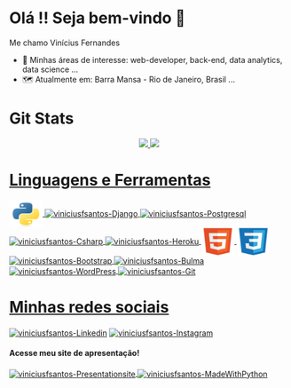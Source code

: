 <div><h1 text-aligh="center">Olá !! Seja bem-vindo 👋</h1>
<p> Me chamo Vinícius Fernandes</p>

- 📘 Minhas áreas de interesse: web-developer, back-end, data analytics, data science ...
- 🗺️ Atualmente em: Barra Mansa - Rio de Janeiro, Brasil  ...

</div> 

<div><h1 text-aligh="center">Git Stats</h1></div> 
<div align="center">
  <a href="https://github.com/viniciusfsantos">
  <img height="180em" src="https://github-readme-stats.vercel.app/api?username=viniciusfsantos&show_icons=true&theme=dark&include_all_commits=true&count_private=true" />
  <img height="180em" src="https://github-readme-stats.vercel.app/api/top-langs/?username=rafaballerini&layout=compact&langs_count=7&theme=dark" />
</div>
  <p></p>
<div><h1 text-aligh="center"> Linguagens e Ferramentas </h1>
  <img align="center" alt="viniciusfsantos-Python" height="50" width="60" src="https://raw.githubusercontent.com/devicons/devicon/master/icons/python/python-original.svg" />
  <img align="center" alt="viniciusfsantos-Django" height="60" width="70" src="https://cdn.jsdelivr.net/gh/devicons/devicon/icons/django/django-original.svg" / >
  <img align="center" alt="viniciusfsantos-Postgresql" height="50" width="60" src="https://cdn.jsdelivr.net/gh/devicons/devicon/icons/postgresql/postgresql-original.svg" />
  <img align="center" alt="viniciusfsantos-Csharp" height="50" width="60" src="https://cdn.jsdelivr.net/gh/devicons/devicon/icons/csharp/csharp-original.svg" />    
  <img align="center" alt="viniciusfsantos-Heroku" height="50" width="60" src="https://cdn.jsdelivr.net/gh/devicons/devicon/icons/heroku/heroku-original.svg" />    
  <img align="center" alt="viniciusfsantos-HTML" height="50" width="60" src="https://raw.githubusercontent.com/devicons/devicon/master/icons/html5/html5-original.svg" />
  <img align="center" alt="vininciusfsantos-CSS" height="50" width="60" src="https://raw.githubusercontent.com/devicons/devicon/master/icons/css3/css3-original.svg" />
  <img align="center" alt="viniciusfsantos-Bootstrap" height="50" width="60" src="https://cdn.jsdelivr.net/gh/devicons/devicon/icons/bootstrap/bootstrap-plain.svg" />
  <img align="center" alt="viniciusfsantos-Bulma" height="50" width="60" src="https://cdn.jsdelivr.net/gh/devicons/devicon/icons/bulma/bulma-plain.svg" />
  <img align="center" alt="viniciusfsantos-WordPress" height="50" width="60" src="https://cdn.jsdelivr.net/gh/devicons/devicon/icons/wordpress/wordpress-plain.svg" />
  <img align="center" alt="viniciusfsantos-Git" height="50" width="60" src="https://cdn.jsdelivr.net/gh/devicons/devicon/icons/git/git-original.svg" />
</div>
  
<div><h1 text-aligh="center"> Minhas redes sociais </h1>
    <a href="https://linkedin.com/in/vfsantos0099"><img align="center" alt="viniciusfsantos-Linkedin" src=https://img.shields.io/badge/LinkedIn-0077B5?style=for-the-badge&logo=linkedin&logoColor=white /></a>
    <a href="https://www.instagram.com/viniciusfernandes_santos/"><img align="center" alt="viniciusfsantos-Instagram" src=https://img.shields.io/badge/Instagram-E4405F?style=for-the-badge&logo=instagram&logoColor=white /></a>
    <p></p>
    <div> 
      <h4>Acesse meu site de apresentação!</h4>
      <a href="https://presentation-vfsantos.herokuapp.com"><img align="center" alt="viniciusfsantos-Presentationsite" src=https://img.shields.io/website-up-down-green-red/http/monip.org.svg /> <img align="center"  height="20" width="125" alt="viniciusfsantos-MadeWithPython" src=http://ForTheBadge.com/images/badges/made-with-python.svg /></a>  
    </div>

</div>
